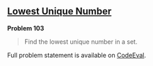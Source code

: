 [Lowest Unique Number][ce]
--------------------------

**Problem 103**

> Find the lowest unique number in a set.

Full problem statement is available on [CodeEval][ce].

[ce]: https://www.codeeval.com/browse/103/
      "View problem statement on CodeEval"
